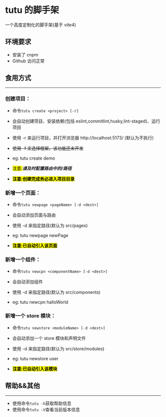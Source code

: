 # tutu 的脚手架

一个高度定制化的脚手架(基于 vite4)

## 环境要求

- 安装了 cnpm
- Github 访问正常

## 食用方式

---

### 创建项目：

- 命令`tutu create <project> [-r]`

- 会自动创建项目、安装依赖(包括 eslint,commitlint,husky,lint-staged)、运行项目
- 使用 -r 来运行项目，并打开浏览器 http://localhost:5173/ (默认为不执行)
- ~~使用 -f 来选择框架，该功能还未开发~~
- eg: tutu create demo
- <mark>注意:</mark>**_请及时配置路由中的/路径_**
- <mark>**注意:创建完成务必进入项目目录**</mark>

### 新增一个页面：

- 命令`tutu newpage <pageName> [-d <dest>]`

- 会自动添加页面与路由
- 使用 -d 来指定路径(默认为 src/pages)
- eg: tutu newpage newPage
- <mark>**注意:已自动引入该页面**</mark>

### 新增一个组件：

- 命令`tutu newcpn <componentName> [-d <dest>]`

- 会自动添加组件
- 使用 -d 来指定路径(默认为 src/components)
- eg: tutu newcpn halloWorld

### 新增一个 store 模块：

- 命令`tutu newstore <moduleName> [-d <dest>]`

- 会自动添加一个 store 模块和声明文件
- 使用 -d 来指定路径(默认为 src/store/modules)
- eg: tutu newstore user
- <mark>**注意:已自动引入该模块**</mark>

## 帮助&&其他

---

- 使用命令`tutu -h`获取帮助信息
- 使用命令`tutu -V`查看当前版本信息
